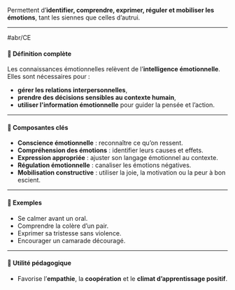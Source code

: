 

Permettent d’**identifier, comprendre, exprimer, réguler et mobiliser les émotions**, tant les siennes que celles d’autrui.

---
#abr/CE
#### 🎯 Définition complète
Les connaissances émotionnelles relèvent de l’**intelligence émotionnelle**. Elles sont nécessaires pour :
- **gérer les relations interpersonnelles**,
- **prendre des décisions sensibles au contexte humain**,
- **utiliser l'information émotionnelle** pour guider la pensée et l’action.

---

#### 🧠 Composantes clés

- **Conscience émotionnelle** : reconnaître ce qu’on ressent.
- **Compréhension des émotions** : identifier leurs causes et effets.
- **Expression appropriée** : ajuster son langage émotionnel au contexte.
- **Régulation émotionnelle** : canaliser les émotions négatives.
- **Mobilisation constructive** : utiliser la joie, la motivation ou la peur à bon escient.

---

#### 🧰 Exemples

- Se calmer avant un oral.
- Comprendre la colère d’un pair.
- Exprimer sa tristesse sans violence.
- Encourager un camarade découragé.

---

#### 🏁 Utilité pédagogique

- Favorise l’**empathie**, la **coopération** et le **climat d’apprentissage positif**.
